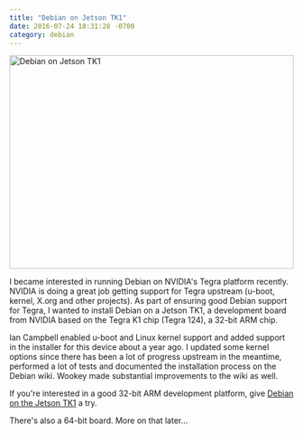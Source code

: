 ```yaml
---
title: "Debian on Jetson TK1"
date: 2016-07-24 18:31:28 -0700
category: debian
---
```


<img src="http://www.cyrius.com/images/jetson-tk1-debian8.jpg"
 alt="Debian on Jetson TK1" class="right" width="504" height="378" />

I became interested in running Debian on NVIDIA's Tegra platform recently.
NVIDIA is doing a great job getting support for Tegra upstream (u-boot,
kernel, X.org and other projects).  As part of ensuring good Debian support
for Tegra, I wanted to install Debian on a Jetson TK1, a development board
from NVIDIA based on the Tegra K1 chip (Tegra 124), a 32-bit ARM chip.

Ian Campbell enabled u-boot and Linux kernel support and added support in
the installer for this device about a year ago.  I updated some kernel
options since there has been a lot of progress upstream in the meantime,
performed a lot of tests and documented the installation process on the
Debian wiki.  Wookey made substantial improvements to the wiki as well.

If you're interested in a good 32-bit ARM development platform, give
[Debian on the Jetson
TK1](https://wiki.debian.org/InstallingDebianOn/NVIDIA/Jetson-TK1) a try.

There's also a 64-bit board.  More on that later...

